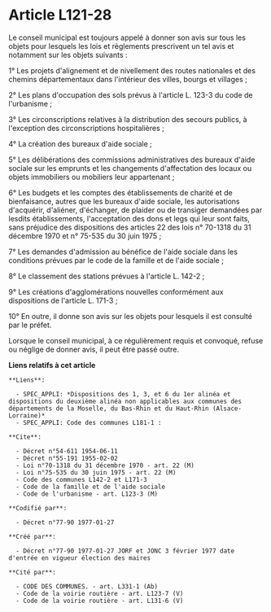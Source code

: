 # Article L121-28

Le conseil municipal est toujours appelé à donner son avis sur tous les objets pour lesquels les lois et règlements
prescrivent un tel avis et notamment sur les objets suivants :

1° Les projets d'alignement et de nivellement des routes nationales et des chemins départementaux dans l'intérieur des
villes, bourgs et villages ;

2° Les plans d'occupation des sols prévus à l'article L. 123-3 du code de l'urbanisme ;

3° Les circonscriptions relatives à la distribution des secours publics, à l'exception des circonscriptions hospitalières ;

4° La création des bureaux d'aide sociale ;

5° Les délibérations des commissions administratives des bureaux d'aide sociale sur les emprunts et les changements
d'affectation des locaux ou objets immobiliers ou mobiliers leur appartenant ;

6° Les budgets et les comptes des établissements de charité et de bienfaisance, autres que les bureaux d'aide sociale, les
autorisations d'acquérir, d'aliéner, d'échanger, de plaider ou de transiger demandées par lesdits établissements,
l'acceptation des dons et legs qui leur sont faits, sans préjudice des dispositions des articles 22 des lois n° 70-1318 du 31
décembre 1970 et n° 75-535 du 30 juin 1975 ;

7° Les demandes d'admission au bénéfice de l'aide sociale dans les conditions prévues par le code de la famille et de l'aide
sociale ;

8° Le classement des stations prévues à l'article L. 142-2 ;

9° Les créations d'agglomérations nouvelles conformément aux dispositions de l'article L. 171-3 ;

10° En outre, il donne son avis sur les objets pour lesquels il est consulté par le préfet.

Lorsque le conseil municipal, à ce régulièrement requis et convoqué, refuse ou néglige de donner avis, il peut être passé
outre.

**Liens relatifs à cet article**

	**Liens**:

	  - SPEC_APPLI: *Dispositions des 1, 3, et 6 du 1er alinéa et dispositions du deuxième alinéa non applicables aux communes des départements de la Moselle, du Bas-Rhin et du Haut-Rhin (Alsace-Lorraine)*
	  - SPEC_APPLI: Code des communes L181-1 :

	**Cite**:

	  - Décret n°54-611 1954-06-11
	  - Décret n°55-191 1955-02-02
	  - Loi n°70-1318 du 31 décembre 1970 - art. 22 (M)
	  - Loi n°75-535 du 30 juin 1975 - art. 22 (M)
	  - Code des communes L142-2 et L171-3
	  - Code de la famille et de l'aide sociale
	  - Code de l'urbanisme - art. L123-3 (M)

	**Codifié par**:

	  - Décret n°77-90 1977-01-27

	**Créé par**:

	  - Décret n°77-90 1977-01-27 JORF et JONC 3 février 1977 date d'entrée en vigueur élection des maires

	**Cité par**:

	  - CODE DES COMMUNES. - art. L331-1 (Ab)
	  - Code de la voirie routière - art. L123-7 (V)
	  - Code de la voirie routière - art. L131-6 (V)
